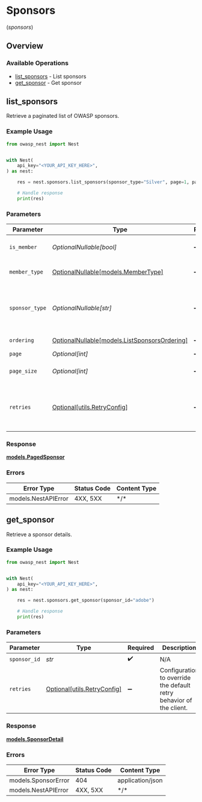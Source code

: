 # Sponsors
(*sponsors*)

## Overview

### Available Operations

* [list_sponsors](#list_sponsors) - List sponsors
* [get_sponsor](#get_sponsor) - Get sponsor

## list_sponsors

Retrieve a paginated list of OWASP sponsors.

### Example Usage

<!-- UsageSnippet language="python" operationID="list_sponsors" method="get" path="/api/v0/sponsors/" -->
```python
from owasp_nest import Nest


with Nest(
    api_key="<YOUR_API_KEY_HERE>",
) as nest:

    res = nest.sponsors.list_sponsors(sponsor_type="Silver", page=1, page_size=100)

    # Handle response
    print(res)

```

### Parameters

| Parameter                                                                             | Type                                                                                  | Required                                                                              | Description                                                                           | Example                                                                               |
| ------------------------------------------------------------------------------------- | ------------------------------------------------------------------------------------- | ------------------------------------------------------------------------------------- | ------------------------------------------------------------------------------------- | ------------------------------------------------------------------------------------- |
| `is_member`                                                                           | *OptionalNullable[bool]*                                                              | :heavy_minus_sign:                                                                    | Member status of the sponsor                                                          |                                                                                       |
| `member_type`                                                                         | [OptionalNullable[models.MemberType]](../../models/membertype.md)                     | :heavy_minus_sign:                                                                    | Member type of the sponsor                                                            |                                                                                       |
| `sponsor_type`                                                                        | *OptionalNullable[str]*                                                               | :heavy_minus_sign:                                                                    | Filter by the type of sponsorship (e.g., Gold, Silver, Platinum).                     | Silver                                                                                |
| `ordering`                                                                            | [OptionalNullable[models.ListSponsorsOrdering]](../../models/listsponsorsordering.md) | :heavy_minus_sign:                                                                    | Ordering field                                                                        |                                                                                       |
| `page`                                                                                | *Optional[int]*                                                                       | :heavy_minus_sign:                                                                    | Page number                                                                           |                                                                                       |
| `page_size`                                                                           | *Optional[int]*                                                                       | :heavy_minus_sign:                                                                    | Number of items per page                                                              |                                                                                       |
| `retries`                                                                             | [Optional[utils.RetryConfig]](../../models/utils/retryconfig.md)                      | :heavy_minus_sign:                                                                    | Configuration to override the default retry behavior of the client.                   |                                                                                       |

### Response

**[models.PagedSponsor](../../models/pagedsponsor.md)**

### Errors

| Error Type          | Status Code         | Content Type        |
| ------------------- | ------------------- | ------------------- |
| models.NestAPIError | 4XX, 5XX            | \*/\*               |

## get_sponsor

Retrieve a sponsor details.

### Example Usage

<!-- UsageSnippet language="python" operationID="get_sponsor" method="get" path="/api/v0/sponsors/{sponsor_id}" -->
```python
from owasp_nest import Nest


with Nest(
    api_key="<YOUR_API_KEY_HERE>",
) as nest:

    res = nest.sponsors.get_sponsor(sponsor_id="adobe")

    # Handle response
    print(res)

```

### Parameters

| Parameter                                                           | Type                                                                | Required                                                            | Description                                                         | Example                                                             |
| ------------------------------------------------------------------- | ------------------------------------------------------------------- | ------------------------------------------------------------------- | ------------------------------------------------------------------- | ------------------------------------------------------------------- |
| `sponsor_id`                                                        | *str*                                                               | :heavy_check_mark:                                                  | N/A                                                                 | adobe                                                               |
| `retries`                                                           | [Optional[utils.RetryConfig]](../../models/utils/retryconfig.md)    | :heavy_minus_sign:                                                  | Configuration to override the default retry behavior of the client. |                                                                     |

### Response

**[models.SponsorDetail](../../models/sponsordetail.md)**

### Errors

| Error Type          | Status Code         | Content Type        |
| ------------------- | ------------------- | ------------------- |
| models.SponsorError | 404                 | application/json    |
| models.NestAPIError | 4XX, 5XX            | \*/\*               |